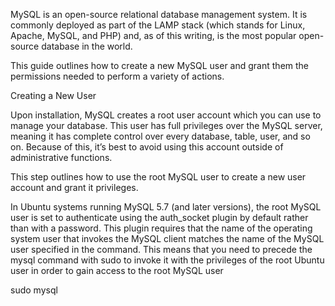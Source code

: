 MySQL is an open-source relational database management system.
It is commonly deployed as part of the LAMP stack (which stands for Linux, Apache, MySQL, and PHP)
and, as of this writing, is the most popular open-source database in the world.

This guide outlines how to create a new MySQL user and grant them the permissions needed to perform a variety of actions.

Creating a New User

Upon installation, MySQL creates a root user account which you can use to manage your database.
This user has full privileges over the MySQL server, meaning it has complete control over every database, table, user, and so on.
Because of this, it’s best to avoid using this account outside of administrative functions.

This step outlines how to use the root MySQL user to create a new user account and grant it privileges.

In Ubuntu systems running MySQL 5.7 (and later versions),
the root MySQL user is set to authenticate using the auth_socket plugin by default rather than with a password.
This plugin requires that the name of the operating system user that invokes the MySQL client matches
the name of the MySQL user specified in the command.
This means that you need to precede the mysql command with sudo to invoke it with the privileges of
the root Ubuntu user in order to gain access to the root MySQL user

sudo mysql
